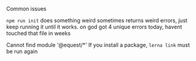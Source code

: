 Common issues

`npm run init` does something weird
sometimes returns weird errors, just keep running it until it works. on god got 4 unique errors today, havent touched that file in weeks

Cannot find module '@equest/\*'
If you install a package, `lerna link` must be run again
